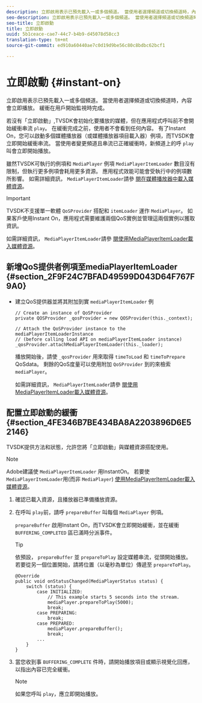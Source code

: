 ```yaml
---
description: 立即啟用表示已預先載入一或多個頻道。 當使用者選擇頻道或切換頻道時，內容會立即播放。 緩衝在用戶開始監視時完成。
seo-description: 立即啟用表示已預先載入一或多個頻道。 當使用者選擇頻道或切換頻道時，內容會立即播放。 緩衝在用戶開始監視時完成。
seo-title: 立即啟動
title: 立即啟動
uuid: 5b1ceace-cae7-44c7-b4b9-d45078d58cc3
translation-type: tm+mt
source-git-commit: ed910a60440ae7c0d19d9be56c80c8bdbc62bcf1

---
```



# 立即啟動 {#instant-on}

立即啟用表示已預先載入一或多個頻道。 當使用者選擇頻道或切換頻道時，內容會立即播放。 緩衝在用戶開始監視時完成。

若沒有「立即啟動」,TVSDK會初始化要播放的媒體，但在應用程式呼叫前不會開始緩衝串流 `play`。 在緩衝完成之前，使用者不會看到任何內容。 有了Instant On，您可以啟動多個媒體播放器（或媒體播放器項目載入器）例項，而TVSDK會立即開始緩衝串流。 當使用者變更頻道且串流已正確緩衝時，新頻道上的呼 `play` 叫會立即開始播放。

雖然TVSDK可執行的例項和 `MediaPlayer` 例項 `MediaPlayerItemLoader` 數目沒有限制，但執行更多例項會耗用更多資源。 應用程式效能可能會受執行中的例項數所影響。 如需詳細資訊， `MediaPlayerItemLoader`請參 [閱在媒體播放器中載入媒體資源](../../../tvsdk-3x-android-prog/android-3x-content-playback-options-android2/mediaplayer-initialize-for-video/android-3x-media-resource-load.md)。

>[!IMPORTANT]
>
>TVSDK不支援單一軟體 `QoSProvider` 搭配和 `itemLoader` 運作 `MediaPlayer`。 如果客戶使用Instant On，應用程式需要維護兩個QoS實例並管理這兩個實例以獲取資訊。

如需詳細資訊， `MediaPlayerItemLoader`請參 [閱使用MediaPlayerItemLoader載入媒體資源](../../../tvsdk-3x-android-prog/android-3x-content-playback-options-android2/mediaplayer-initialize-for-video/android-3x-media-resource-mediaplayeritemloader.md)。

## 新增QoS提供者例項至mediaPlayerItemLoader {#section_2F9F24C7BFAD49599D043D64F767F9A0}

* 建立QoS提供器並將其附加到實 `mediaPlayerItemLoader` 例

   ```
   // Create an instance of QoSProvider  
   private QOSProvider _qosProvider = new QOSProvider(this._context);  
   
   // Attach the QoSProvider instance to the mediaPlayerItemLoaderInstance  
   // (before calling load API on mediaPlayerItemLoader instance)  
   _qosProvider.attachMediaPlayerItemLoader(this._loader); 
   ```

   播放開始後，請使 `_qosProvider` 用來取得 `timeToLoad` 和 `timeToPrepare` QoSdata。 剩餘的QoS度量可以使用附加 `QoSProvider` 到的來檢索 `mediaPlayer`。

   如需詳細資訊， `MediaPlayerItemLoader`請參 [閱使用MediaPlayerItemLoader載入媒體資源](../../../tvsdk-3x-android-prog/android-3x-content-playback-options-android2/mediaplayer-initialize-for-video/android-3x-media-resource-mediaplayeritemloader.md)。

## 配置立即啟動的緩衝 {#section_4FE346B7BE434BA8A2203896D6E52146}

TVSDK提供方法和狀態，允許您將「立即啟動」與媒體資源搭配使用。

>[!NOTE]
>
>Adobe建議使 `MediaPlayerItemLoader` 用InstantOn。 若要使 `MediaPlayerItemLoader`用(而非 `MediaPlayer`) [使用MediaPlayerItemLoader載入媒體資源](../../../tvsdk-3x-android-prog/android-3x-content-playback-options-android2/mediaplayer-initialize-for-video/android-3x-media-resource-mediaplayeritemloader.md)。

1. 確認已載入資源，且播放器已準備播放資源。
1. 在呼叫 `play`前，請呼 `prepareBuffer` 叫每個 `MediaPlayer` 例項。

   `prepareBuffer` 啟用Instant On，而TVSDK會立即開始緩衝，並在緩衝 `BUFFERING_COMPLETED` 區已滿時分派事件。

   >[!TIP]
   >
   >依預設， `prepareBuffer` 並 `prepareToPlay` 設定媒體串流，從頭開始播放。 若要從另一個位置開始，請將位置（以毫秒為單位）傳遞至 `prepareToPlay`。

   ```
   @Override 
   public void onStatusChanged(MediaPlayerStatus status) { 
       switch (status) { 
           case INITIALIZED: 
               // This example starts 5 seconds into the stream. 
               mediaPlayer.prepareToPlay(5000); 
               break; 
           case PREPARING: 
               break; 
           case PREPARED: 
               mediaPlayer.prepareBuffer(); 
               break; 
           ... 
       } 
   }
   ```

1. 當您收到事 `BUFFERING_COMPLETE` 件時，請開始播放項目或顯示視覺化回應，以指出內容已完全緩衝。

   >[!NOTE]
   >
   >如果您呼叫 `play`，應立即開始播放。